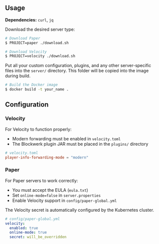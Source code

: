 ## Usage

**Dependencies:** `curl`, `jq`

Download the desired server type:

```bash
# Download Paper
$ PROJECT=paper ./download.sh

# Download Velocity
$ PROJECT=velocity ./download.sh
```

Put all your custom configuration, plugins, and any other server-specific files
into the `server/` directory. This folder will be copied into the image during
build.

```bash
# Build the Docker image
$ docker build -t your_name .
```

## Configuration

### Velocity

For Velocity to function properly:

- Modern forwarding must be enabled in `velocity.toml`
- The Blockwerk plugin JAR must be placed in the `plugins/` directory

```toml
# velocity.toml
player-info-forwarding-mode = "modern"
```

### Paper

For Paper servers to work correctly:

- You must accept the EULA (`eula.txt`)
- Set `online-mode=false` in `server.properties`
- Enable Velocity support in `config/paper-global.yml`

The Velocity secret is automatically configured by the Kubernetes cluster.

```yaml
# config/paper-global.yml
velocity:
  enabled: true
  online-mode: true
  secret: will_be_overridden
```
